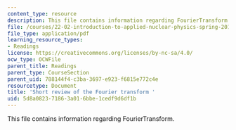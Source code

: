 ```yaml
---
content_type: resource
description: This file contains information regarding FourierTransform.
file: /courses/22-02-introduction-to-applied-nuclear-physics-spring-2012/5d8a082371863a016bbe1cedf9d6df1b_MIT22_02S12_read_fourier.pdf
file_type: application/pdf
learning_resource_types:
- Readings
license: https://creativecommons.org/licenses/by-nc-sa/4.0/
ocw_type: OCWFile
parent_title: Readings
parent_type: CourseSection
parent_uid: 788144f4-c3ba-3697-e923-f6815e772c4e
resourcetype: Document
title: 'Short review of the Fourier transform '
uid: 5d8a0823-7186-3a01-6bbe-1cedf9d6df1b
---
```

This file contains information regarding FourierTransform.